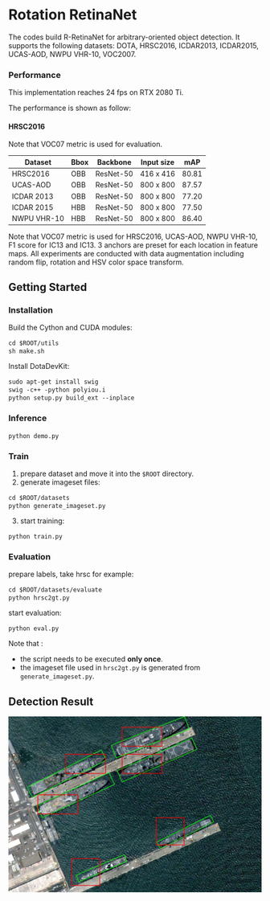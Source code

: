 # Rotation RetinaNet

The codes build R-RetinaNet for arbitrary-oriented object detection. It supports the following datasets: DOTA, HRSC2016, ICDAR2013, ICDAR2015, UCAS-AOD, NWPU VHR-10, VOC2007. 

### Performance
This implementation reaches 24 fps on RTX 2080 Ti. 

The performance is shown as follow:

#### HRSC2016

Note that VOC07 metric is used for evaluation.

| Dataset          | Bbox |Backbone   | Input size | mAP       |
| ---------------  | ---- | ---------- | --------- |---------|
| HRSC2016         | OBB  | ResNet-50  | 416 x 416  | 80.81    |
| UCAS-AOD         | OBB  |ResNet-50  | 800 x 800  | 87.57     |
| ICDAR 2013       | OBB  |ResNet-50 | 800 x 800  | 77.20    |
| ICDAR 2015       | HBB  |ResNet-50 | 800 x 800  | 77.50 |
| NWPU VHR-10      | HBB  |ResNet-50 | 800 x 800  | 86.40 |

Note that VOC07 metric is used for HRSC2016, UCAS-AOD, NWPU VHR-10, F1 score for IC13 and IC13. 3 anchors are preset for each location in feature maps. All experiments are conducted with data augmentation including random flip, rotation and HSV color space transform.



## Getting Started
### Installation
Build the Cython  and CUDA modules:
```
cd $ROOT/utils
sh make.sh
```

Install DotaDevKit:

```
sudo apt-get install swig
swig -c++ -python polyiou.i
python setup.py build_ext --inplace
```

### Inference

```
python demo.py
```

### Train
1. prepare dataset and move it into the `$ROOT` directory.
2. generate imageset files:
```
cd $ROOT/datasets
python generate_imageset.py
```
3. start training:
```
python train.py
```
### Evaluation
prepare labels, take hrsc for example:
```
cd $ROOT/datasets/evaluate
python hrsc2gt.py
```
start evaluation:
```
python eval.py
```
Note that :

- the script  needs to be executed **only once**.
- the imageset file used in `hrsc2gt.py` is generated from `generate_imageset.py`.

## Detection Result

<img src="outputs\100001410.jpg" alt="100001410"  />